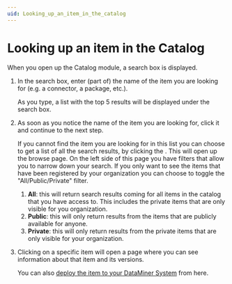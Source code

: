 ```yaml
---
uid: Looking_up_an_item_in_the_catalog
---
```


# Looking up an item in the Catalog

When you open up the Catalog module, a search box is displayed.

1. In the search box, enter (part of) the name of the item you are looking for (e.g. a connector, a package, etc.).

    As you type, a list with the top 5 results will be displayed under the search box.

1. As soon as you notice the name of the item you are looking for, click it and continue to the next step.

    If you cannot find the item you are looking for in this list you can choose to get a list of all the search results, by clicking the . This will open up the browse page. On the left side of this page you have filters that allow you to narrow down your search.
    If you only want to see the items that have been registered by your organization you can choose to toggle the "All/Public/Private" filter.
    1. **All**: this will return search results coming for all items in the catalog that you have access to. This includes the private items that are only visible for you organization.
    1. **Public**: this will only return results from the items that are publicly available for anyone.
    1. **Private**: this will only return results from the private items that are only visible for your organization.

1. Clicking on a specific item will open a page where you can see information about that item and its versions.

   You can also [deploy the item to your DataMiner System](xref:Deploying_a_catalog_item) from here.
